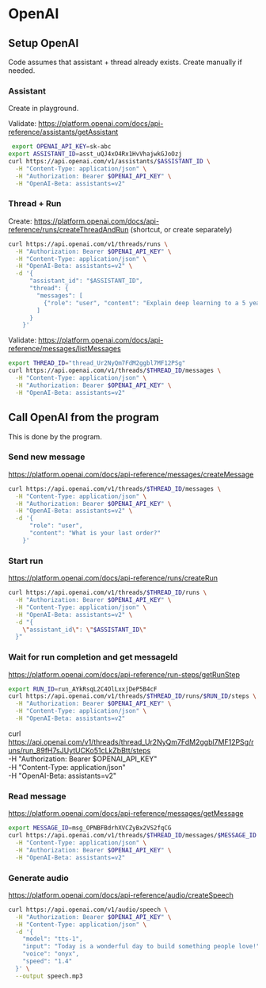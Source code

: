 # OpenAI

## Setup OpenAI

Code assumes that assistant + thread already exists.
Create manually if needed.

### Assistant
Create in playground.

Validate: https://platform.openai.com/docs/api-reference/assistants/getAssistant
```bash
 export OPENAI_API_KEY=sk-abc
export ASSISTANT_ID=asst_uQJ4xO4Rx1HvVhajwkGJoOzj
curl https://api.openai.com/v1/assistants/$ASSISTANT_ID \
  -H "Content-Type: application/json" \
  -H "Authorization: Bearer $OPENAI_API_KEY" \
  -H "OpenAI-Beta: assistants=v2"
```

### Thread + Run

Create: https://platform.openai.com/docs/api-reference/runs/createThreadAndRun (shortcut, or create separately)
```bash
curl https://api.openai.com/v1/threads/runs \
  -H "Authorization: Bearer $OPENAI_API_KEY" \
  -H "Content-Type: application/json" \
  -H "OpenAI-Beta: assistants=v2" \
  -d '{
      "assistant_id": "$ASSISTANT_ID",
      "thread": {
        "messages": [
          {"role": "user", "content": "Explain deep learning to a 5 year old."}
        ]
      }
    }'
```

Validate: https://platform.openai.com/docs/api-reference/messages/listMessages
```bash
export THREAD_ID="thread_Ur2NyQm7FdM2ggbl7MF12PSg"
curl https://api.openai.com/v1/threads/$THREAD_ID/messages \
  -H "Content-Type: application/json" \
  -H "Authorization: Bearer $OPENAI_API_KEY" \
  -H "OpenAI-Beta: assistants=v2"
```

## Call OpenAI from the program

This is done by the program. 

### Send new message

https://platform.openai.com/docs/api-reference/messages/createMessage
```bash
curl https://api.openai.com/v1/threads/$THREAD_ID/messages \
  -H "Content-Type: application/json" \
  -H "Authorization: Bearer $OPENAI_API_KEY" \
  -H "OpenAI-Beta: assistants=v2" \
  -d '{
      "role": "user",
      "content": "What is your last order?"
    }'
```

### Start run

https://platform.openai.com/docs/api-reference/runs/createRun
```bash
curl https://api.openai.com/v1/threads/$THREAD_ID/runs \
  -H "Authorization: Bearer $OPENAI_API_KEY" \
  -H "Content-Type: application/json" \
  -H "OpenAI-Beta: assistants=v2" \
  -d "{
    \"assistant_id\": \"$ASSISTANT_ID\"
  }"
```

### Wait for run completion and get messageId

https://platform.openai.com/docs/api-reference/run-steps/getRunStep
```bash
export RUN_ID=run_AYkRsqL2C4OlLxxjDeP5B4cF
curl https://api.openai.com/v1/threads/$THREAD_ID/runs/$RUN_ID/steps \
  -H "Authorization: Bearer $OPENAI_API_KEY" \
  -H "Content-Type: application/json" \
  -H "OpenAI-Beta: assistants=v2"
```


curl https://api.openai.com/v1/threads/thread_Ur2NyQm7FdM2ggbl7MF12PSg/runs/run_89fH7sJUytUCKo51cLkZbBtt/steps \
  -H "Authorization: Bearer $OPENAI_API_KEY" \
  -H "Content-Type: application/json" \
  -H "OpenAI-Beta: assistants=v2"

### Read message

https://platform.openai.com/docs/api-reference/messages/getMessage
```bash
export MESSAGE_ID=msg_OPNBFBdrhXVCZyBx2VS2fqCG
curl https://api.openai.com/v1/threads/$THREAD_ID/messages/$MESSAGE_ID \
  -H "Content-Type: application/json" \
  -H "Authorization: Bearer $OPENAI_API_KEY" \
  -H "OpenAI-Beta: assistants=v2"
```

### Generate audio

https://platform.openai.com/docs/api-reference/audio/createSpeech
```bash
curl https://api.openai.com/v1/audio/speech \
  -H "Authorization: Bearer $OPENAI_API_KEY" \
  -H "Content-Type: application/json" \
  -d '{
    "model": "tts-1",
    "input": "Today is a wonderful day to build something people love!",
    "voice": "onyx",
    "speed": "1.4"
  }' \
  --output speech.mp3
```